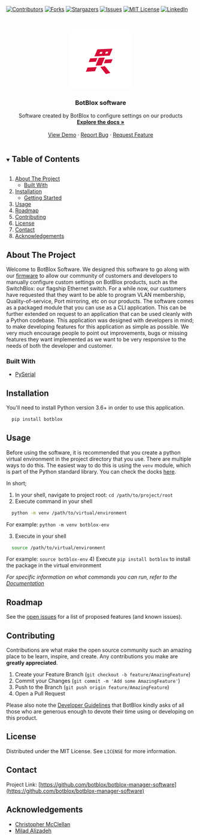 <!--
*** Thanks for checking out the Best-README-Template. If you have a suggestion
*** that would make this better, please fork the repo and create a pull request
*** or simply open an issue with the tag "enhancement".
*** Thanks again! Now go create something AMAZING! :D
***
***
***
*** To avoid retyping too much info. Do a search and replace for the following:
*** github_username, repo_name, twitter_handle, email, project_title, project_description
-->



<!-- PROJECT SHIELDS -->
<!--
*** I'm using markdown "reference style" links for readability.
*** Reference links are enclosed in brackets [ ] instead of parentheses ( ).
*** See the bottom of this document for the declaration of the reference variables
*** for contributors-url, forks-url, etc. This is an optional, concise syntax you may use.
*** https://www.markdownguide.org/basic-syntax/#reference-style-links
-->
[![Contributors][contributors-shield]][contributors-url]
[![Forks][forks-shield]][forks-url]
[![Stargazers][stars-shield]][stars-url]
[![Issues][issues-shield]][issues-url]
[![MIT License][license-shield]][license-url]
[![LinkedIn][linkedin-shield]][linkedin-url]


<!-- PROJECT LOGO -->
<br />
<p align="center">
  <a href="https://www.botblox.io/">
    <img src="https://github.com/botblox/botblox-manager-software/blob/main/images/logo.png?raw=true" alt="Logo" width="160" height="160">
  </a>

  <h3 align="center">BotBlox software</h3>

  <p align="center">
    Software created by BotBlox to configure settings on our products
    <br />
    <a href="https://botblox.atlassian.net/wiki/spaces/HARDWARE/overview"><strong>Explore the docs »</strong></a>
    <br />
    <br />
    <a href="https://botblox.atlassian.net/wiki/spaces/HARDWARE/overview">View Demo</a>
    ·
    <a href="https://github.com/botblox/botblox-manager-software/issues">Report Bug</a>
    ·
    <a href="https://github.com/botblox/botblox-manager-software/issues">Request Feature</a>
  </p>
</p>



<!-- TABLE OF CONTENTS -->
<details open="open">
  <summary><h2 style="display: inline-block">Table of Contents</h2></summary>
  <ol>
    <li>
      <a href="#about-the-project">About The Project</a>
      <ul>
        <li><a href="#built-with">Built With</a></li>
      </ul>
    </li>
    <li>
      <a href="#installation">Installation</a>
      <ul>
        <li><a href="#getting-started">Getting Started</a></li>
      </ul>
    </li>
    <li><a href="#usage">Usage</a></li>
    <li><a href="#roadmap">Roadmap</a></li>
    <li><a href="#contributing">Contributing</a></li>
    <li><a href="#license">License</a></li>
    <li><a href="#contact">Contact</a></li>
    <li><a href="#acknowledgements">Acknowledgements</a></li>
  </ol>
</details>


<!-- ABOUT THE PROJECT -->
## About The Project

Welcome to BotBlox Software. We designed this software to go along with our [firmware](https://github.com/botblox/botblox-manager-firmware) to allow our community of customers and developers to manually configure custom settings on BotBlox products, such as the SwitchBlox: our flagship Ethernet switch. For a while now, our customers have requested that they want to be able to program VLAN membership, Quality-of-service, Port mirroring, etc on our products. The software comes as a packaged module that you can use as a CLI application. This can be further extended on request to an application that can be used cleanly with a Python codebase. This application was designed with developers in mind; to make developing features for this application as simple as possible. We very much encourage people to point out improvements, bugs or missing features they want implemented as we want to be very responsive to the needs of both the developer and customer.   


### Built With

* [PySerial](https://github.com/pyserial/pyserial)

<!-- Installation -->
## Installation

You'll need to install Python version 3.6+ in order to use this application.

```sh
  pip install botblox
```

<!-- USAGE EXAMPLES -->
## Usage

Before using the software, it is recommended that you create a python virtual environment in the project directory that you use. There are multiple ways to do this. The easiest way to do this is using the `venv` module, which is part of the Python standard library. You can check the docks [here](https://docs.python.org/3/library/venv.html).

In short; 

1) In your shell, navigate to project root: `cd /path/to/project/root`
2) Execute command in your shell 
```sh
  python -m venv /path/to/virtual/environment
```
For example: `python -m venv botblox-env`

3) Execute in your shell 
```sh
  source /path/to/virtual/environment
``` 
For example: `source botblox-env`
4) Execute `pip install botblox` to install the package in the virtual environment

_For specific information on what commands you can run, refer to the [Documentation](https://botblox.atlassian.net/wiki/spaces/HARDWARE/overview)_


<!-- ROADMAP -->
## Roadmap

See the [open issues](https://github.com/botblox/botblox-manager-software/issues) for a list of proposed features (and known issues).


<!-- CONTRIBUTING -->
## Contributing

Contributions are what make the open source community such an amazing place to be learn, inspire, and create. Any contributions you make are **greatly appreciated**.

1. Create your Feature Branch (`git checkout -b feature/AmazingFeature`)
2. Commit your Changes (`git commit -m 'Add some AmazingFeature'`)
3. Push to the Branch (`git push origin feature/AmazingFeature`)
4. Open a Pull Request

Please also note the [Developer Guidelines](https://botblox.atlassian.net/wiki/spaces/HARDWARE/overview) that BotBlox kindly asks of all those who are generous enough to devote their time using or developing on this product.


<!-- LICENSE -->
## License

Distributed under the MIT License. See `LICENSE` for more information.

<!-- CONTACT -->
## Contact

Project Link: [https://github.com/botblox/botblox-manager-software](https://github.com/botblox/botblox-manager-software)


<!-- ACKNOWLEDGEMENTS -->
## Acknowledgements
* [Christopher McClellan](https://dev.to/rubberduck/using-usb-with-docker-for-mac-3fdd)
* [Milad Alizadeh](https://mil.ad/docker/2018/05/06/access-usb-devices-in-container-in-mac.html)

<!-- MARKDOWN LINKS & IMAGES -->
<!-- https://www.markdownguide.org/basic-syntax/#reference-style-links -->
[contributors-shield]: https://img.shields.io/github/contributors-anon/botblox/botblox-manager-software?style=for-the-badge
[contributors-url]: https://github.com/botblox/botblox-manager-software/graphs/contributors
[forks-shield]: https://img.shields.io/github/forks/botblox/botblox-manager-software?style=for-the-badge
[forks-url]: https://github.com/botblox/botblox-manager-software/network/members
[stars-shield]: https://img.shields.io/github/stars/botblox/botblox-manager-software?style=for-the-badge
[stars-url]: https://github.com/botblox/botblox-manager-software/stargazers
[issues-shield]: https://img.shields.io/github/issues/botblox/botblox-manager-software?style=for-the-badge
[issues-url]: https://github.com/botblox/botblox-manager-software/issues
[license-shield]: https://img.shields.io/github/license/botblox/botblox-manager-software?style=for-the-badge
[license-url]: https://github.com/botblox/botblox-manager-software/blob/main/LICENSE
[linkedin-shield]: https://img.shields.io/badge/-LinkedIn-black.svg?style=for-the-badge&logo=linkedin&colorB=555
[linkedin-url]: https://www.linkedin.com/company/botblox/

